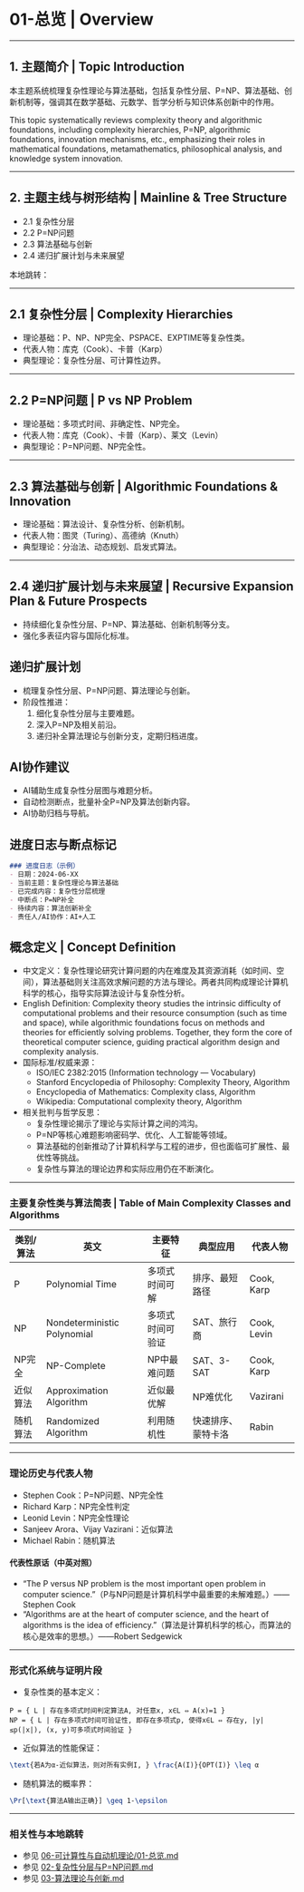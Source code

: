 # 01-总览 | Overview

---

## 1. 主题简介 | Topic Introduction

本主题系统梳理复杂性理论与算法基础，包括复杂性分层、P=NP、算法基础、创新机制等，强调其在数学基础、元数学、哲学分析与知识体系创新中的作用。

This topic systematically reviews complexity theory and algorithmic foundations, including complexity hierarchies, P=NP, algorithmic foundations, innovation mechanisms, etc., emphasizing their roles in mathematical foundations, metamathematics, philosophical analysis, and knowledge system innovation.

---

## 2. 主题主线与树形结构 | Mainline & Tree Structure

- 2.1 复杂性分层
- 2.2 P=NP问题
- 2.3 算法基础与创新
- 2.4 递归扩展计划与未来展望

本地跳转：

---

## 2.1 复杂性分层 | Complexity Hierarchies

- 理论基础：P、NP、NP完全、PSPACE、EXPTIME等复杂性类。
- 代表人物：库克（Cook）、卡普（Karp）
- 典型理论：复杂性分层、可计算性边界。

---

## 2.2 P=NP问题 | P vs NP Problem

- 理论基础：多项式时间、非确定性、NP完全。
- 代表人物：库克（Cook）、卡普（Karp）、莱文（Levin）
- 典型理论：P=NP问题、NP完全性。

---

## 2.3 算法基础与创新 | Algorithmic Foundations & Innovation

- 理论基础：算法设计、复杂性分析、创新机制。
- 代表人物：图灵（Turing）、高德纳（Knuth）
- 典型理论：分治法、动态规划、启发式算法。

---

## 2.4 递归扩展计划与未来展望 | Recursive Expansion Plan & Future Prospects

- 持续细化复杂性分层、P=NP、算法基础、创新机制等分支。
- 强化多表征内容与国际化标准。

## 递归扩展计划

- 梳理复杂性分层、P=NP问题、算法理论与创新。
- 阶段性推进：
  1. 细化复杂性分层与主要难题。
  2. 深入P=NP及相关前沿。
  3. 递归补全算法理论与创新分支，定期归档进度。

## AI协作建议

- AI辅助生成复杂性分层图与难题分析。
- 自动检测断点，批量补全P=NP及算法创新内容。
- AI协助归档与导航。

## 进度日志与断点标记

```markdown
### 进度日志（示例）
- 日期：2024-06-XX
- 当前主题：复杂性理论与算法基础
- 已完成内容：复杂性分层梳理
- 中断点：P=NP补全
- 待续内容：算法创新补全
- 责任人/AI协作：AI+人工
```
<!-- 中断点：复杂性分层/P=NP/算法创新补全 -->

## 概念定义 | Concept Definition

- 中文定义：复杂性理论研究计算问题的内在难度及其资源消耗（如时间、空间），算法基础则关注高效求解问题的方法与理论。两者共同构成理论计算机科学的核心，指导实际算法设计与复杂性分析。
- English Definition: Complexity theory studies the intrinsic difficulty of computational problems and their resource consumption (such as time and space), while algorithmic foundations focus on methods and theories for efficiently solving problems. Together, they form the core of theoretical computer science, guiding practical algorithm design and complexity analysis.
- 国际标准/权威来源：
  - ISO/IEC 2382:2015 (Information technology — Vocabulary)
  - Stanford Encyclopedia of Philosophy: Complexity Theory, Algorithm
  - Encyclopedia of Mathematics: Complexity class, Algorithm
  - Wikipedia: Computational complexity theory, Algorithm
- 相关批判与哲学反思：
  - 复杂性理论揭示了理论与实际计算之间的鸿沟。
  - P=NP等核心难题影响密码学、优化、人工智能等领域。
  - 算法基础的创新推动了计算机科学与工程的进步，但也面临可扩展性、最优性等挑战。
  - 复杂性与算法的理论边界和实际应用仍在不断演化。

---

### 主要复杂性类与算法简表 | Table of Main Complexity Classes and Algorithms

| 类别/算法 | 英文 | 主要特征 | 典型应用 | 代表人物 |
|---|---|---|---|---|
| P | Polynomial Time | 多项式时间可解 | 排序、最短路径 | Cook, Karp |
| NP | Nondeterministic Polynomial | 多项式时间可验证 | SAT、旅行商 | Cook, Levin |
| NP完全 | NP-Complete | NP中最难问题 | SAT、3-SAT | Cook, Karp |
| 近似算法 | Approximation Algorithm | 近似最优解 | NP难优化 | Vazirani |
| 随机算法 | Randomized Algorithm | 利用随机性 | 快速排序、蒙特卡洛 | Rabin |

---

### 理论历史与代表人物

- Stephen Cook：P=NP问题、NP完全性
- Richard Karp：NP完全性判定
- Leonid Levin：NP完全性理论
- Sanjeev Arora、Vijay Vazirani：近似算法
- Michael Rabin：随机算法

#### 代表性原话（中英对照）

- “The P versus NP problem is the most important open problem in computer science.”（P与NP问题是计算机科学中最重要的未解难题。）——Stephen Cook
- “Algorithms are at the heart of computer science, and the heart of algorithms is the idea of efficiency.”（算法是计算机科学的核心，而算法的核心是效率的思想。）——Robert Sedgewick

---

### 形式化系统与证明片段

- 复杂性类的基本定义：

```text
P = { L | 存在多项式时间判定算法A, 对任意x, x∈L ⇔ A(x)=1 }
NP = { L | 存在多项式时间可验证性, 即存在多项式p, 使得x∈L ⇔ 存在y, |y|≤p(|x|), (x, y)可多项式时间验证 }
```

- 近似算法的性能保证：

```latex
\text{若A为α-近似算法，则对所有实例I, } \frac{A(I)}{OPT(I)} \leq α
```

- 随机算法的概率界：

```latex
\Pr[\text{算法A输出正确}] \geq 1-\epsilon
```

---

### 相关性与本地跳转

- 参见 [06-可计算性与自动机理论/01-总览.md](../06-可计算性与自动机理论/01-总览.md)
- 参见 [02-复杂性分层与P=NP问题.md](./02-复杂性分层与P=NP问题.md)
- 参见 [03-算法理论与创新.md](./03-算法理论与创新.md)
